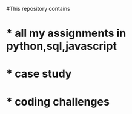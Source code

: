 #This repository contains 
# * all my assignments in python,sql,javascript
# * case study
# * coding challenges
